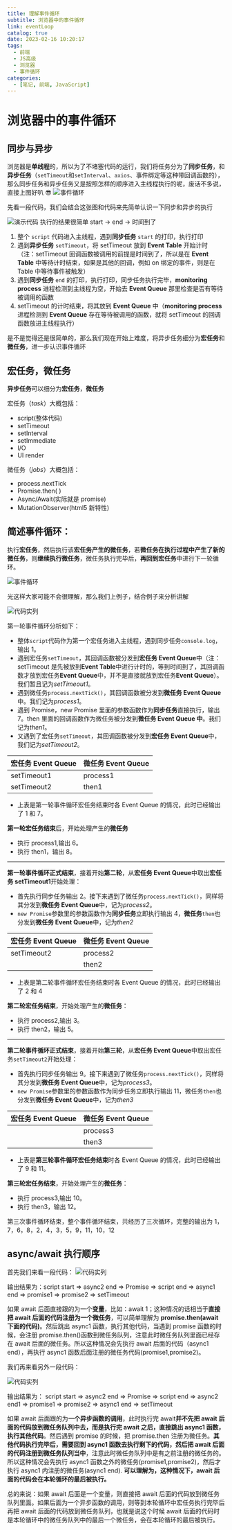 ```yaml
---
title: 理解事件循环
subtitle: 浏览器中的事件循环
link: eventLoop
catalog: true
date: 2023-02-16 10:20:17
tags:
  - 前端
  - JS高级
  - 浏览器
  - 事件循环
categories:
  - [笔记, 前端, JavaScript]
---
```


# 浏览器中的事件循环

## 同步与异步

浏览器是**单线程**的，所以为了不堵塞代码的运行，我们将任务分为了**同步任务**，和**异步任务**（`setTimeout`和`setInterval`、`axios`、事件绑定等这种带回调函数的），那么同步任务和异步任务又是按照怎样的顺序进入主线程执行的呢，废话不多说，直接上图好叭 😎
![事件循环](https://i.328888.xyz/2023/02/16/mJuAZ.png)

先看一段代码，我们会结合这张图和代码来先简单认识一下同步和异步的执行

![演示代码](https://i.328888.xyz/2023/02/16/mKZNF.png)
执行的结果很简单 start -> end -> 时间到了

1. 整个 `script` 代码进入主线程，遇到**同步任务** `start` 的打印，执行打印
2. 遇到**异步任务** `setTimeout`，将 setTimeout 放到 **Event Table** 开始计时（注：setTimeout 回调函数被调用的前提是时间到了，所以是在 **Event Table** 中等待计时结束，如果是其他的回调，例如 on 绑定的事件，则是在 Table 中等待事件被触发）
3. 遇到**同步任务** `end` 的打印，执行打印，同步任务执行完毕，**monitoring process** 进程检测到主线程为空，开始去 **Event Queue** 那里检查是否有等待被调用的函数
4. setTimeout 的计时结束，将其放到 **Event Queue** 中（**monitoring process** 进程检测到 **Event Queue** 存在等待被调用的函数，就将 setTimeout 的回调函数放进主线程执行）

是不是觉得还是很简单的，那么我们现在开始上难度，将异步任务细分为**宏任务**和**微任务**，进一步认识事件循环

## 宏任务，微任务

**异步任务**可以细分为**宏任务**，**微任务**

宏任务（_task_）大概包括：

- script(整体代码)
- setTimeout
- setInterval
- setImmediate
- I/O
- UI render

微任务（_jobs_）大概包括：

- process.nextTick
- Promise.then( )
- Async/Await(实际就是 promise)
- MutationObserver(html5 新特性)

## 简述事件循环：

执行**宏任务**，然后执行该**宏任务产生的微任务**，若**微任务在执行过程中产生了新的微任务**，则**继续执行微任务**，微任务执行完毕后，**再回到宏任务**中进行下一轮循环。

![事件循环](https://i.328888.xyz/2023/02/16/mKIJw.png)

光这样大家可能不会很理解，那么我们上例子，结合例子来分析讲解

![代码实列](https://i.328888.xyz/2023/02/16/mK7Xy.png)

第一轮事件循环分析如下：

- 整体`script`代码作为第一个宏任务进入主线程，遇到同步任务`console.log`，输出 1。
- 遇到宏任务`setTimeout`，其回调函数被分发到**宏任务 Event Queue**中（注：setTimeout 是先被放到**Event Table**中进行计时的，等到时间到了，其回调函数才放到宏任务**Event Queue**中，并不是直接就放到宏任务**Event Queue**）。我们暂且记为*setTimeout1*。
- 遇到微任务`process.nextTick()`，其回调函数被分发到**微任务 Event Queue**中。我们记为*process1*。
- 遇到 Promise，new Promise 里面的参数函数作为**同步任务**直接执行，输出 7。then 里面的回调函数作为微任务被分发到**微任务 Event Queue 中**。我们记为*then1*。
- 又遇到了宏任务`setTimeout`，其回调函数被分发到**宏任务 Event Queue**中，我们记为*setTimeout2*。

| 宏任务 Event Queue | 微任务 Event Queue |
| ------------------ | ------------------ |
| setTimeout1        | process1           |
| setTimeout2        | then1              |

- 上表是第一轮事件循环宏任务结束时各 Event Queue 的情况，此时已经输出了 1 和 7。

**第一轮宏任务结束**后，开始处理产生的**微任务**

- 执行 process1,输出 6。
- 执行 then1，输出 8。

---

**第一轮事件循环正式结束**，接着开始**第二轮**，从**宏任务 Event Queue**中取出**宏任务 setTimeout1**开始处理：

- 首先执行同步任务输出 2。接下来遇到了微任务`process.nextTick()`，同样将其分发到**微任务 Event Queue**中，记为*process2*。
- `new Promise`参数里的参数函数作为**同步任务**立即执行输出 4，**微任务**`then`也分发到**微任务 Event Queue**中，记为*then2*

| 宏任务 Event Queue | 微任务 Event Queue |
| ------------------ | ------------------ |
| setTimeout2        | process2           |
|                    | then2              |

- 上表是第二轮事件循环宏任务结束时各 Event Queue 的情况，此时已经输出了 2 和 4

**第二轮宏任务结束**，开始处理产生的**微任务**：

- 执行 process2,输出 3。
- 执行 then2，输出 5。

---

**第二轮事件循环正式结束**，接着开始**第三轮**，从**宏任务 Event Queue**中取出宏任务`setTimeout2`开始处理：

- 首先执行同步任务输出 9。接下来遇到了微任务`process.nextTick()`，同样将其分发到**微任务 Event Queue**中，记为*process3*。
- `new Promise`参数里的参数函数作为同步任务立即执行输出 11，微任务`then`也分发到**微任务 Event Queue**中，记为*then3*

| 宏任务 Event Queue | 微任务 Event Queue |
| ------------------ | ------------------ |
|                    | process3           |
|                    | then3              |

- 上表是**第三轮事件循环宏任务结束**时各 Event Queue 的情况，此时已经输出了 9 和 11。

**第三轮宏任务结束**，开始处理产生的**微任务**：

- 执行 process3,输出 10。
- 执行 then3，输出 12。

第三次事件循环结束，整个事件循环结束，共经历了三次循环，完整的输出为 1，7，6，8，2，4，3，5，9，11，10，12

## async/await 执行顺序

首先我们来看一段代码：
![代码实列](https://i.328888.xyz/2023/02/16/mMF2Q.png)

输出结果为：script start => async2 end => Promise => script end => async1 end => promise1 => promise2 => setTimeout

如果 await 后面直接跟的为一个**变量**，比如：await 1；这种情况的话相当于**直接把 await 后面的代码注册为一个微任务**，可以简单理解为 **promise.then(await 下面的代码)**。然后跳出 async1 函数，执行其他代码，当遇到 promise 函数的时候，会注册 promise.then()函数到微任务队列，注意此时微任务队列里面已经存在 await 后面的微任务。所以这种情况会先执行 await 后面的代码（async1 end），再执行 async1 函数后面注册的微任务代码(promise1,promise2)。

我们再来看另外一段代码：

![代码实列](https://i.328888.xyz/2023/02/16/mMSpX.png)

输出结果为： script start => async2 end => Promise => script end => async2 end1 => promise1 => promise2 => async1 end => setTimeout

如果 await 后面跟的为**一个异步函数的调用**，此时执行完 await**并不先把 await 后面的代码放到微任务队列中去，而是执行完 await 之后，直接跳出 async1 函数，执行其他代码**。然后遇到 promise 的时候，把 promise.then 注册为微任务。**其他代码执行完毕后，需要回到 async1 函数去执行剩下的代码，然后把 await 后面的代码注册到微任务队列当中**，注意此时微任务队列中是有之前注册的微任务的。所以这种情况会先执行 async1 函数之外的微任务(promise1,promise2)，然后才执行 async1 内注册的微任务(async1 end). **可以理解为，这种情况下，await 后面的代码会在本轮循环的最后被执行。**

总的来说：如果 await 后面是一个变量，则直接把 await 后面的代码放到微任务队列里面。如果后面为一个异步函数的调用，则等到本轮循环中宏任务执行完毕后再把 await 后面的代码放到微任务队列，也就是说这个时候 await 后面的代码时是本轮循环中的微任务队列中的最后一个微任务，会在本轮循环的最后被执行。
